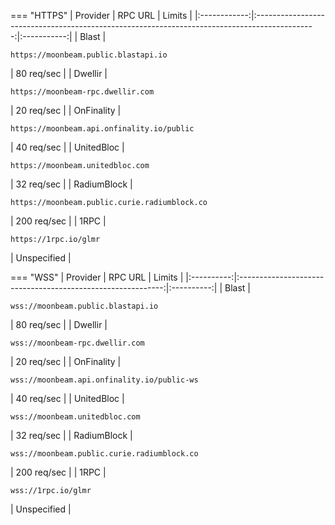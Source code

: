 === "HTTPS"
    |   Provider   |                                            RPC URL                                            |   Limits    |
    |:------------:|:---------------------------------------------------------------------------------------------:|:-----------:|
    |    Blast     |                     <pre>```https://moonbeam.public.blastapi.io```</pre>                      | 80 req/sec  |
    |   Dwellir    |                       <pre>```https://moonbeam-rpc.dwellir.com```</pre>                       | 20 req/sec  |
    |  OnFinality  |                  <pre>```https://moonbeam.api.onfinality.io/public```</pre>                   | 40 req/sec  |
    |  UnitedBloc  |                       <pre>```https://moonbeam.unitedbloc.com```</pre>                        | 32 req/sec  |
     |  RadiumBlock  |                       <pre>```https://moonbeam.public.curie.radiumblock.co```</pre>                        | 200 req/sec   |
     |     1RPC     |                             <pre>```https://1rpc.io/glmr```</pre>                             | Unspecified |



=== "WSS"
    |  Provider  |                           RPC URL                           |   Limits   |
    |:----------:|:-----------------------------------------------------------:|:----------:|
    |   Blast    |     <pre>```wss://moonbeam.public.blastapi.io```</pre>      | 80 req/sec |
    |  Dwellir   |       <pre>```wss://moonbeam-rpc.dwellir.com```</pre>       | 20 req/sec |
    | OnFinality | <pre>```wss://moonbeam.api.onfinality.io/public-ws```</pre> | 40 req/sec |
    | UnitedBloc |       <pre>```wss://moonbeam.unitedbloc.com```</pre>        | 32 req/sec |
    | RadiumBlock |       <pre>```wss://moonbeam.public.curie.radiumblock.co```</pre>       | 200 req/sec |
    | 1RPC |       <pre>```wss://1rpc.io/glmr```</pre>        | Unspecified |

